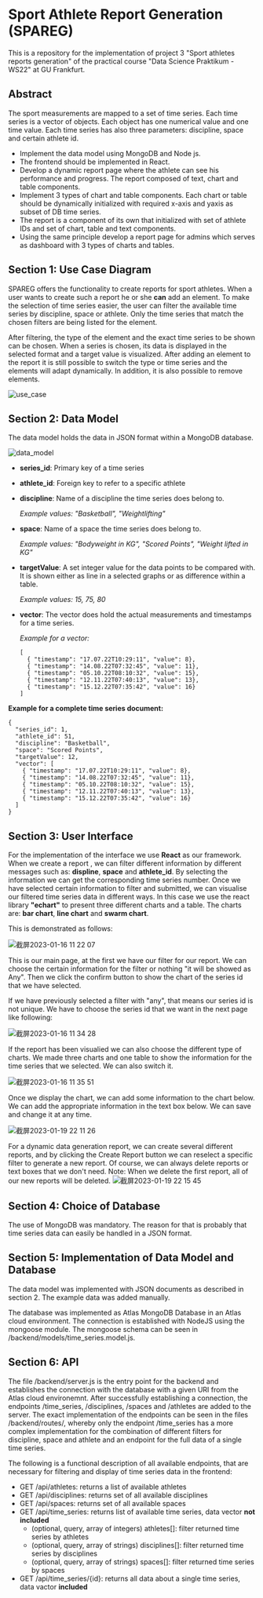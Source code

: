 # Sport Athlete Report Generation (SPAREG)

This is a repository for the implementation of project 3 "Sport athletes reports generation" of the practical course "Data Science Praktikum - WS22" at GU Frankfurt.

## Abstract

The sport measurements are mapped to a set of time series. Each time
series is a vector of objects. Each object has one numerical value and one
time value. Each time series has also three parameters: discipline, space
and certain athlete id.
* Implement the data model using MongoDB and Node js.
* The frontend should be implemented in React.
* Develop a dynamic report page where the athlete can see his performance and progress. The report composed of text, chart and table components.
* Implement 3 types of chart and table components. Each chart or table should be dynamically initialized with required x-axis and yaxis as subset of DB time series.
* The report is a component of its own that initialized with set of athlete IDs and set of chart, table and text components.
* Using the same principle develop a report page for admins which serves as dashboard with 3 types of charts and tables.

## Section 1: Use Case Diagram

SPAREG offers the functionality to create reports for sport athletes. When a user wants to create such a report he or she **can** add an element. To make the selection of time series easier, the user can filter the available time series by discipline, space or athlete. Only the time series that match the chosen filters are being listed for the element.

After filtering, the type of the element and the exact time series to be shown can be chosen. When a series is chosen, its data is displayed in the selected format and a target value is visualized. After adding an element to the report it is still possible to switch the type or time series and the elements will adapt dynamically. In addition, it is also possible to remove elements.

![use_case](https://user-images.githubusercontent.com/29735893/215329317-2d6d2eb8-853e-43a5-b20a-64e0c016e4ec.png)

## Section 2: Data Model

The data model holds the data in JSON format within a MongoDB database.

![data_model](https://user-images.githubusercontent.com/29735893/215329486-674b9937-89b6-4c6e-9df8-101c362b9126.png)

* **series_id**: Primary key of a time series
* **athlete_id**: Foreign key to refer to a specific athlete
* **discipline**: Name of a discipline the time series does belong to.  

    *Example values: "Basketball", "Weightlifting"*

* **space**: Name of a space the time series does belong to.  

    *Example values: "Bodyweight in KG", "Scored Points", "Weight lifted in KG"*
    
* **targetValue**: A set integer value for the data points to be compared with. It is shown either as line in a selected graphs or as difference within a table.

   *Example values: 15, 75, 80*

* **vector**: The vector does hold the actual measurements and timestamps for a time series.  

   *Example for a vector:*  
   ```
   [  
     { "timestamp": "17.07.22T10:29:11", "value": 8},  
     { "timestamp": "14.08.22T07:32:45", "value": 11},  
     { "timestamp": "05.10.22T08:10:32", "value": 15},  
     { "timestamp": "12.11.22T07:40:13", "value": 13},  
     { "timestamp": "15.12.22T07:35:42", "value": 16}  
   ]
   ```
  
**Example for a complete time series document:**

```
{
  "series_id": 1,
  "athlete_id": 51,
  "discipline": "Basketball",
  "space": "Scored Points",
  "targetValue": 12,
  "vector": [  
    { "timestamp": "17.07.22T10:29:11", "value": 8},  
    { "timestamp": "14.08.22T07:32:45", "value": 11},  
    { "timestamp": "05.10.22T08:10:32", "value": 15},  
    { "timestamp": "12.11.22T07:40:13", "value": 13},  
    { "timestamp": "15.12.22T07:35:42", "value": 16}  
  ]
}
```

## Section 3: User Interface

For the implementation of the interface we use **React** as our framework.
When we create a report , we can filter different information by different messages such as: **displine**, **space** and **athlete_id**. By selecting the information we can get the corresponding time series number.
Once we have selected certain information to filter and submitted, we can visualise our filtered time series data in different ways. In this case we use the react library **"echart"** to present three different charts and a table. The charts are: **bar chart**, **line chart** and **swarm chart**.

This is demonstrated as follows:

![截屏2023-01-16 11 22 07](https://user-images.githubusercontent.com/72921749/212655362-6cc15e6c-96ec-496b-ba42-83516d1c73e3.png)

This is our main page, at the first we have our filter for our report. We can choose the certain information for the filter or nothing "it will be showed as Any". Then we click the confirm button to show the chart of the series id that we have selected.

If we have previously selected a filter with "any", that means our series id is not unique. We have to choose the series id that we want in the next page like following:

![截屏2023-01-16 11 34 28](https://user-images.githubusercontent.com/72921749/212657913-c14e2dbd-6979-45e7-a3ee-bee6c26ba434.png)

If the report has been visualied we can also choose the different type of charts. We made three charts and one table to show the information for the time series that we selected. We can also switch it.

![截屏2023-01-16 11 35 51](https://user-images.githubusercontent.com/72921749/212658172-7dc22b4f-0fb5-4a59-8378-e3a5179d3440.png)

Once we display the chart, we can add some information to the chart below. We can add the appropriate information in the text box below. We can save and change it at any time.

![截屏2023-01-19 22 11 26](https://user-images.githubusercontent.com/72921749/213560535-8091e48d-3d19-4c54-8b8b-c89027cf8acb.png)

For a dynamic data generation report, we can create several different reports, and by clicking the Create Report button we can reselect a specific filter to generate a new report. Of course, we can always delete reports or text boxes that we don't need. Note: When we delete the first report, all of our new reports will be deleted.
![截屏2023-01-19 22 15 45](https://user-images.githubusercontent.com/72921749/213561549-cc6d4398-6093-4eee-a774-57af3a1629cf.png)

## Section 4: Choice of Database

The use of MongoDB was mandatory. The reason for that is probably that time series data can easily be handled in a JSON format.

## Section 5: Implementation of Data Model and Database

The data model was implemented with JSON documents as described in section 2. The example data was added manually.

The database was implemented as Atlas MongoDB Database in an Atlas cloud environment. The connection is established with NodeJS using the mongoose module. The mongoose schema can be seen in /backend/models/time_series.model.js.

## Section 6: API

The file /backend/server.js is the entry point for the backend and establishes the connection with the database with a given URI from the Atlas cloud environemnt. After successfully establishing a connection, the endpoints /time_series, /disciplines, /spaces and /athletes are added to the server. The exact implementation of the endpoints can be seen in the files /backend/routes/, whereby only the endpoint /time_series has a more complex implementation for the combination of different filters for discipline, space and athlete and an endpoint for the full data of a single time series.

The following is a functional description of all available endpoints, that are necessary for filtering and display of time series data in the frontend:
* GET /api/athletes: returns a list of available athletes
* GET /api/disciplines: returns set of all available disciplines
* GET /api/spaces: returns set of all available spaces
* GET /api/time_series: returns list of available time series, data vector **not included**
    * (optional, query, array of integers) athletes[]: filter returned time series by athletes
    * (optional, query, array of strings) disciplines[]: filter returned time series by disciplines
    * (optional, query, array of strings) spaces[]: filter returned time series by spaces
* GET /api/time_series/{id}: returns all data about a single time series, data vactor **included**
